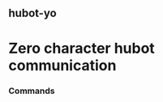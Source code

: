 hubot-yo
--------

Zero character hubot communication
==================================

### Commands

